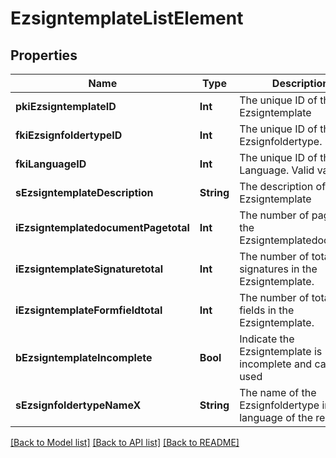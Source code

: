 # EzsigntemplateListElement

## Properties
Name | Type | Description | Notes
------------ | ------------- | ------------- | -------------
**pkiEzsigntemplateID** | **Int** | The unique ID of the Ezsigntemplate | 
**fkiEzsignfoldertypeID** | **Int** | The unique ID of the Ezsignfoldertype. | 
**fkiLanguageID** | **Int** | The unique ID of the Language.  Valid values:  |Value|Description| |-|-| |1|French| |2|English| | 
**sEzsigntemplateDescription** | **String** | The description of the Ezsigntemplate | 
**iEzsigntemplatedocumentPagetotal** | **Int** | The number of pages in the Ezsigntemplatedocument. | [optional] 
**iEzsigntemplateSignaturetotal** | **Int** | The number of total signatures in the Ezsigntemplate. | [optional] 
**iEzsigntemplateFormfieldtotal** | **Int** | The number of total form fields in the Ezsigntemplate. | [optional] 
**bEzsigntemplateIncomplete** | **Bool** | Indicate the Ezsigntemplate is incomplete and cannot be used | 
**sEzsignfoldertypeNameX** | **String** | The name of the Ezsignfoldertype in the language of the requester | 

[[Back to Model list]](../README.md#documentation-for-models) [[Back to API list]](../README.md#documentation-for-api-endpoints) [[Back to README]](../README.md)


